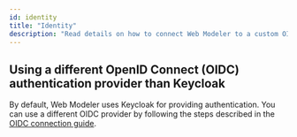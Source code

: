 ```yaml
---
id: identity
title: "Identity"
description: "Read details on how to connect Web Modeler to a custom OIDC provider."
---
```


## Using a different OpenID Connect (OIDC) authentication provider than Keycloak

By default, Web Modeler uses Keycloak for providing authentication.
You can use a different OIDC provider by following the steps described in the [OIDC connection guide](/self-managed/identity/configuration/connect-to-an-oidc-provider.md).
